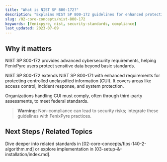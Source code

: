 ```yaml
---
title: "What is NIST SP 800-172?"
description: "Explains NIST SP 800-172 guidelines for enhanced protection of controlled unclassified information."
slug: /02-core-concepts/nist-800-172
keywords: [fenixpyre, nist, security-standards, compliance]
last_updated: 2023-07-09
---
```


## Why it matters
NIST SP 800-172 provides advanced cybersecurity requirements, helping FenixPyre users protect sensitive data beyond basic standards.

NIST SP 800-172 extends NIST SP 800-171 with enhanced requirements for protecting controlled unclassified information (CUI). It covers areas like access control, incident response, and system protection.

Organizations handling CUI must comply, often through third-party assessments, to meet federal standards.

> **Warning:** Non-compliance can lead to security risks; integrate these guidelines with FenixPyre practices.

## Next Steps / Related Topics
Dive deeper into related standards in [02-core-concepts/fips-140-2-algorithm.md] or explore implementation in [03-setup-&-installation/index.md].
